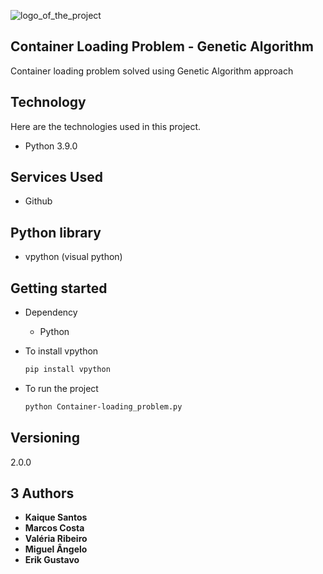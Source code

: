 ![logo_of_the_project](https://upload.wikimedia.org/wikipedia/commons/thumb/1/1c/MAERSK_MC_KINNEY_M%C3%96LLER_%26_MARSEILLE_MAERSK_%2848694054418%29.jpg/600px-MAERSK_MC_KINNEY_M%C3%96LLER_%26_MARSEILLE_MAERSK_%2848694054418%29.jpg)

## Container Loading Problem - Genetic Algorithm
Container loading problem solved using Genetic Algorithm approach

## Technology

Here are the technologies used in this project.

* Python 3.9.0

## Services Used
 
 * Github

 ## Python library 

 * vpython (visual python)

## Getting started

* Dependency
    - Python
 
* To install vpython
    ```sh
   pip install vpython
   ```

* To run the project

    ```sh
   python Container-loading_problem.py
   ```

## Versioning

2.0.0

## 3 Authors

* **Kaique Santos**
* **Marcos Costa**
* **Valéria Ribeiro**
* **Miguel Ângelo**
* **Erik Gustavo**
